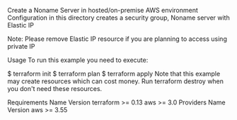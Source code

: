 Create a Noname Server in hosted/on-premise AWS environment
Configuration in this directory creates a security group, Noname server with Elastic IP

Note: Please remove Elastic IP resource if you are planning to access using private IP

Usage
To run this example you need to execute:

$ terraform init
$ terraform plan
$ terraform apply
Note that this example may create resources which can cost money. Run terraform destroy when you don't need these resources.

Requirements
Name	Version
terraform	>= 0.13
aws	>= 3.0
Providers
Name	Version
aws	>= 3.55
